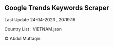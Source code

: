 

## Google Trends Keywords Scraper 
 
Last Update 24-04-2023 , 20:19:16

Country List :
VIETNAM.json



© Abdul Muttaqin 
